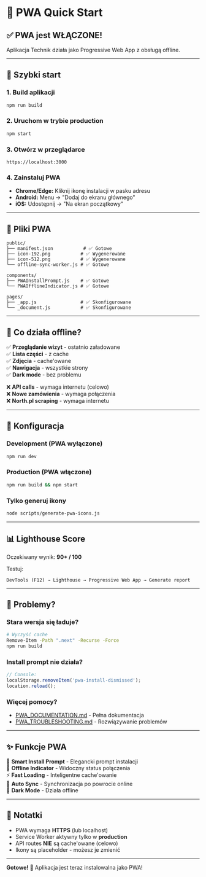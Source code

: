 # 📱 PWA Quick Start

## ✅ PWA jest WŁĄCZONE!

Aplikacja Technik działa jako Progressive Web App z obsługą offline.

---

## 🚀 Szybki start

### 1. Build aplikacji
```bash
npm run build
```

### 2. Uruchom w trybie production
```bash
npm start
```

### 3. Otwórz w przeglądarce
```
https://localhost:3000
```

### 4. Zainstaluj PWA
- **Chrome/Edge:** Kliknij ikonę instalacji w pasku adresu
- **Android:** Menu → "Dodaj do ekranu głównego"
- **iOS:** Udostępnij → "Na ekran początkowy"

---

## 📁 Pliki PWA

```
public/
├── manifest.json           # ✅ Gotowe
├── icon-192.png           # ✅ Wygenerowane
├── icon-512.png           # ✅ Wygenerowane
└── offline-sync-worker.js # ✅ Gotowe

components/
├── PWAInstallPrompt.js    # ✅ Gotowe
└── PWAOfflineIndicator.js # ✅ Gotowe

pages/
├── _app.js                # ✅ Skonfigurowane
└── _document.js           # ✅ Skonfigurowane
```

---

## 🎯 Co działa offline?

✅ **Przeglądanie wizyt** - ostatnio załadowane  
✅ **Lista części** - z cache  
✅ **Zdjęcia** - cache'owane  
✅ **Nawigacja** - wszystkie strony  
✅ **Dark mode** - bez problemu  

❌ **API calls** - wymaga internetu (celowo)  
❌ **Nowe zamówienia** - wymaga połączenia  
❌ **North.pl scraping** - wymaga internetu  

---

## 🔧 Konfiguracja

### Development (PWA wyłączone)
```bash
npm run dev
```

### Production (PWA włączone)
```bash
npm run build && npm start
```

### Tylko generuj ikony
```bash
node scripts/generate-pwa-icons.js
```

---

## 📊 Lighthouse Score

Oczekiwany wynik: **90+ / 100**

Testuj:
```
DevTools (F12) → Lighthouse → Progressive Web App → Generate report
```

---

## 🐛 Problemy?

### Stara wersja się ładuje?
```bash
# Wyczyść cache
Remove-Item -Path ".next" -Recurse -Force
npm run build
```

### Install prompt nie działa?
```javascript
// Console:
localStorage.removeItem('pwa-install-dismissed');
location.reload();
```

### Więcej pomocy?
- [PWA_DOCUMENTATION.md](./PWA_DOCUMENTATION.md) - Pełna dokumentacja
- [PWA_TROUBLESHOOTING.md](./PWA_TROUBLESHOOTING.md) - Rozwiązywanie problemów

---

## ✨ Funkcje PWA

🎨 **Smart Install Prompt** - Elegancki prompt instalacji  
📡 **Offline Indicator** - Widoczny status połączenia  
⚡ **Fast Loading** - Inteligentne cache'owanie  
🔄 **Auto Sync** - Synchronizacja po powrocie online  
🌙 **Dark Mode** - Działa offline  

---

## 📝 Notatki

- PWA wymaga **HTTPS** (lub localhost)
- Service Worker aktywny tylko w **production**
- API routes **NIE** są cache'owane (celowo)
- Ikony są placeholder - możesz je zmienić

---

**Gotowe!** 🎉 Aplikacja jest teraz instalowalna jako PWA!
